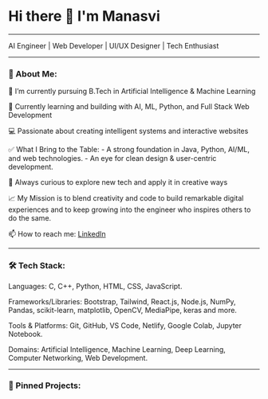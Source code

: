 <h1> Hi there 👋 I'm Manasvi </h1>
<hr>

AI Engineer | Web Developer | UI/UX Designer | Tech Enthusiast

<hr>
<h3>🚀 About Me:</h3>
<p>
  🔭 I’m currently pursuing B.Tech in Artificial Intelligence & Machine Learning
  
  🌱 Currently learning and building with AI, ML, Python, and Full Stack Web Development
  
  💻 Passionate about creating intelligent systems and interactive websites
  
  ✅ What I Bring to the Table:
      - A strong foundation in Java, Python, AI/ML, and web technologies.
      - An eye for clean design & user-centric development.
      
  🧠 Always curious to explore new tech and apply it in creative ways
  
  📈 My Mission is to blend creativity and code to build remarkable digital experiences and to keep growing into the engineer who inspires others to do the same.
</p>
<p> 📫 How to reach me:  <a href="https://github.com/Manasvi-644" target="_blank">LinkedIn</a></p>

<hr>
<h3>🛠️ Tech Stack:</h3>
<p>
  Languages: C, C++, Python, HTML, CSS, JavaScript.
  
  Frameworks/Libraries: Bootstrap, Tailwind, React.js, Node.js, NumPy, Pandas, scikit-learn, matplotlib, OpenCV, MediaPipe, keras and more.
  
  Tools & Platforms: Git, GitHub, VS Code, Netlify, Google Colab, Jupyter Notebook.
  
  Domains: Artificial Intelligence, Machine Learning, Deep Learning, Computer Networking, Web Development.
</p>

<hr>
<h3>📌 Pinned Projects: </h3>
